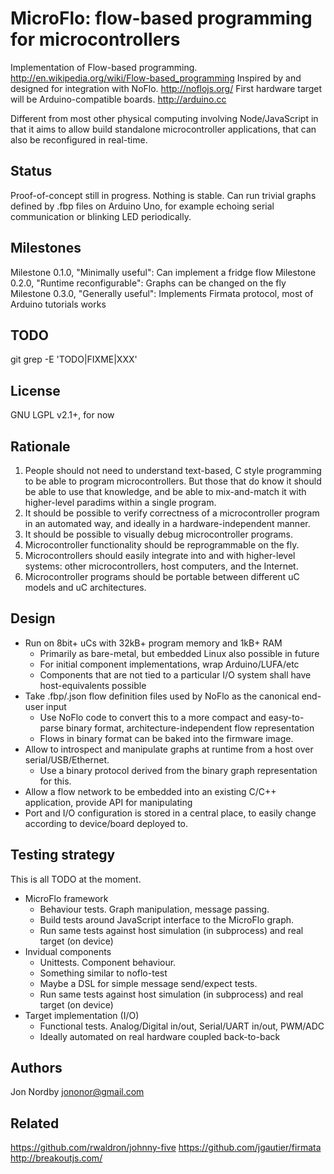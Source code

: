 MicroFlo: flow-based programming for microcontrollers
========================================================

Implementation of Flow-based programming. http://en.wikipedia.org/wiki/Flow-based_programming
Inspired by and designed for integration with NoFlo. http://noflojs.org/
First hardware target will be Arduino-compatible boards. http://arduino.cc

Different from most other physical computing involving Node/JavaScript in that it
aims to allow build standalone microcontroller applications, that can also be reconfigured in real-time.

Status
-------
Proof-of-concept still in progress. Nothing is stable.
Can run trivial graphs defined by .fbp files on Arduino Uno,
for example echoing serial communication or blinking LED periodically.

Milestones
-----------
Milestone 0.1.0, "Minimally useful": Can implement a fridge flow
Milestone 0.2.0, "Runtime reconfigurable": Graphs can be changed on the fly
Milestone 0.3.0, "Generally useful": Implements Firmata protocol, most of Arduino tutorials works

TODO
-----
git grep -E 'TODO|FIXME|XXX'

License
-------
GNU LGPL v2.1+, for now

Rationale
----------
1. People should not need to understand text-based, C style programming to be able to program microcontrollers. But those that do know it should be able to use that knowledge, and be able to mix-and-match it with higher-level paradims within a single program.
2. It should be possible to verify correctness of a microcontroller program in an automated way, and ideally in a hardware-independent manner.
3. It should be possible to visually debug microcontroller programs.
4. Microcontroller functionality should be reprogrammable on the fly.
5. Microcontrollers should easily integrate into and with higher-level systems: other microcontrollers, host computers, and the Internet.
6. Microcontroller programs should be portable between different uC models and uC architectures.

Design
------
* Run on 8bit+ uCs with 32kB+ program memory and 1kB+ RAM
  * Primarily as bare-metal, but embedded Linux also possible in future
  * For initial component implementations, wrap Arduino/LUFA/etc
  * Components that are not tied to a particular I/O system shall have host-equivalents possible
* Take .fbp/.json flow definition files used by NoFlo as the canonical end-user input
  * Use NoFlo code to convert this to a more compact and easy-to-parse binary format, architecture-independent flow representation
  * Flows in binary format can be baked into the firmware image.
* Allow to introspect and manipulate graphs at runtime from a host over serial/USB/Ethernet.
  * Use a binary protocol derived from the binary graph representation for this.
* Allow a flow network to be embedded into an existing C/C++ application, provide API for manipulating
* Port and I/O configuration is stored in a central place, to easily change according to device/board deployed to.

Testing strategy
----------------
This is all TODO at the moment.

* MicroFlo framework
    * Behaviour tests. Graph manipulation, message passing.
    * Build tests around JavaScript interface to the MicroFlo graph.
    * Run same tests against host simulation (in subprocess) and real target (on device)
* Invidual components
    * Unittests. Component behaviour.
    * Something similar to noflo-test
    * Maybe a DSL for simple message send/expect tests.
    * Run same tests against host simulation (in subprocess) and real target (on device)
* Target implementation (I/O)
    * Functional tests. Analog/Digital in/out, Serial/UART in/out, PWM/ADC
    * Ideally automated on real hardware coupled back-to-back

Authors
-------
Jon Nordby <jononor@gmail.com>


Related
---------
https://github.com/rwaldron/johnny-five
https://github.com/jgautier/firmata
http://breakoutjs.com/

